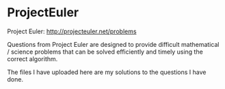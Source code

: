 ProjectEuler
============

Project Euler: http://projecteuler.net/problems

Questions from Project Euler are designed to provide difficult 
mathematical / science problems that can be solved efficiently and 
timely using the correct algorithm.

The files I have uploaded here are my solutions to the questions I
have done.
